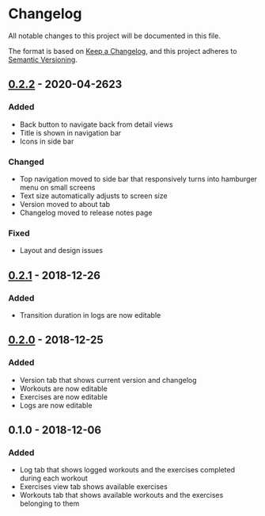 # Changelog

All notable changes to this project will be documented in this file.

The format is based on [Keep a Changelog](https://keepachangelog.com/en/1.0.0/),
and this project adheres to [Semantic Versioning](https://semver.org/spec/v2.0.0.html).

## [0.2.2] - 2020-04-2623

### Added

- Back button to navigate back from detail views
- Title is shown in navigation bar
- Icons in side bar

### Changed

- Top navigation moved to side bar that responsively turns into hamburger menu on small screens
- Text size automatically adjusts to screen size
- Version moved to about tab
- Changelog moved to release notes page

### Fixed

- Layout and design issues

## [0.2.1] - 2018-12-26

### Added

- Transition duration in logs are now editable

## [0.2.0] - 2018-12-25

### Added

- Version tab that shows current version and changelog
- Workouts are now editable
- Exercises are now editable
- Logs are now editable

## 0.1.0 - 2018-12-06

### Added

- Log tab that shows logged workouts and the exercises completed during each workout
- Exercises view tab shows available exercises
- Workouts tab that shows available workouts and the exercises belonging to them

[Unreleased]: https://gitlab.com/decouplr-side/hiss/compare/0.2.2...develop
[0.2.2]: https://gitlab.com/decouplr-side/hiss/compare/0.2.1...0.2.2
[0.2.1]: https://gitlab.com/decouplr-side/hiss/compare/0.2.0...0.2.1
[0.2.0]: https://gitlab.com/decouplr-side/hiss/compare/0.1.0...0.2.0
